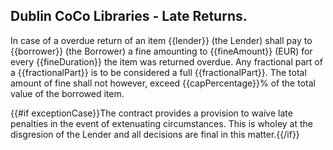 ## Dublin CoCo Libraries - Late Returns.

In case of a overdue return of an item {{lender}} (the Lender) shall 
pay to {{borrower}} (the Borrower) a fine amounting to {{fineAmount}} (EUR)
for every {{fineDuration}} the item was returned overdue. Any fractional part
of a {{fractionalPart}} is to be considered a full {{fractionalPart}}. The total amount of fine 
shall not however, exceed {{capPercentage}}% of the total value of the borrowed item.

{{#if exceptionCase}}The contract provides a provision to waive late penalties in the event
of extenuating circumstances. This is wholey at the disgresion of the
Lender and all decisions are final in this matter.{{/if}}
